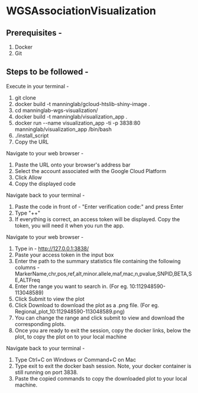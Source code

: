 # WGSAssociationVisualization

## Prerequisites - 
1) Docker
2) Git

## Steps to be followed - 
Execute in your terminal - 
 1) git clone 
 2) docker build -t manninglab/gcloud-htslib-shiny-image .
 3) cd manninglab-wgs-visualization/
 4) docker build -t manninglab/visualization_app .
 5) docker run --name visualization_app -ti -p 3838:80 manninglab/visualization_app /bin/bash
 6) ./install_script
 7) Copy the URL 
 
Navigate to your web browser -
 1) Paste the URL onto your browser's address bar
 2) Select the account associated with the Google Cloud Platform
 3) Click Allow
 4) Copy the displayed code
  
Navigate back to your terminal - 
 1) Paste the code in front of - "Enter verification code:" and press Enter
 2) Type "++" 
 3) If everything is correct, an access token will be displayed. Copy the token, you will need it when you run the app.
  
Navigate to your web browser - 
 1) Type in - http://127.0.0.1:3838/
 2) Paste your access token in the input box
 3) Enter the path to the summary statistics file containing the following columns - 
      MarkerName,chr,pos,ref,alt,minor.allele,maf,mac,n,pvalue,SNPID,BETA,SE,ALTFreq
 4) Enter the range you want to search in. (For eg. 10:112948590-113048589)
 5) Click Submit to view the plot
 6) Click Download to download the plot as a .png file. (For eg. Regional_plot_10:112948590-113048589.png)
 7) You can change the range and click submit to view and download the corresponding plots.
 8) Once you are ready to exit the session, copy the docker links, below the plot, to copy the plot on to your local machine
 
Navigate back to your terminal - 
 1) Type Ctrl+C on Windows or Command+C on Mac
 2) Type exit to exit the docker bash session. Note, your docker container is still running on port 3838.
 3) Paste the copied commands to copy the downloaded plot to your local machine.
  
  


